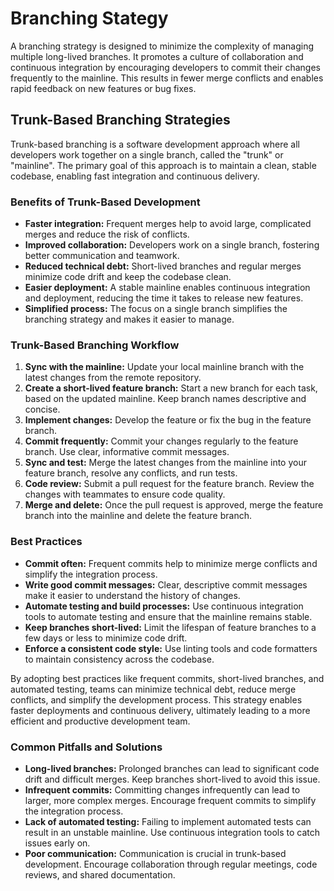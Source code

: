 <link rel="stylesheet" href="https://andrewaltimit.github.io/Documentation/style.css">

# Branching Stategy
A branching strategy is designed to minimize the complexity of managing multiple long-lived branches. It promotes a culture of collaboration and continuous integration by encouraging developers to commit their changes frequently to the mainline. This results in fewer merge conflicts and enables rapid feedback on new features or bug fixes.

## Trunk-Based Branching Strategies
Trunk-based branching is a software development approach where all developers work together on a single branch, called the "trunk" or "mainline". The primary goal of this approach is to maintain a clean, stable codebase, enabling fast integration and continuous delivery. 

### Benefits of Trunk-Based Development

- **Faster integration:** Frequent merges help to avoid large, complicated merges and reduce the risk of conflicts.
- **Improved collaboration:** Developers work on a single branch, fostering better communication and teamwork.
- **Reduced technical debt:** Short-lived branches and regular merges minimize code drift and keep the codebase clean.
- **Easier deployment:** A stable mainline enables continuous integration and deployment, reducing the time it takes to release new features.
- **Simplified process:** The focus on a single branch simplifies the branching strategy and makes it easier to manage.

### Trunk-Based Branching Workflow

1. **Sync with the mainline:** Update your local mainline branch with the latest changes from the remote repository.
2. **Create a short-lived feature branch:** Start a new branch for each task, based on the updated mainline. Keep branch names descriptive and concise.
3. **Implement changes:** Develop the feature or fix the bug in the feature branch.
4. **Commit frequently:** Commit your changes regularly to the feature branch. Use clear, informative commit messages.
5. **Sync and test:** Merge the latest changes from the mainline into your feature branch, resolve any conflicts, and run tests.
6. **Code review:** Submit a pull request for the feature branch. Review the changes with teammates to ensure code quality.
7. **Merge and delete:** Once the pull request is approved, merge the feature branch into the mainline and delete the feature branch.

### Best Practices

- **Commit often:** Frequent commits help to minimize merge conflicts and simplify the integration process.
- **Write good commit messages:** Clear, descriptive commit messages make it easier to understand the history of changes.
- **Automate testing and build processes:** Use continuous integration tools to automate testing and ensure that the mainline remains stable.
- **Keep branches short-lived:** Limit the lifespan of feature branches to a few days or less to minimize code drift.
- **Enforce a consistent code style:** Use linting tools and code formatters to maintain consistency across the codebase.

By adopting best practices like frequent commits, short-lived branches, and automated testing, teams can minimize technical debt, reduce merge conflicts, and simplify the development process. This strategy enables faster deployments and continuous delivery, ultimately leading to a more efficient and productive development team.

### Common Pitfalls and Solutions

- **Long-lived branches:** Prolonged branches can lead to significant code drift and difficult merges. Keep branches short-lived to avoid this issue.
- **Infrequent commits:** Committing changes infrequently can lead to larger, more complex merges. Encourage frequent commits to simplify the integration process.
- **Lack of automated testing:** Failing to implement automated tests can result in an unstable mainline. Use continuous integration tools to catch issues early on.
- **Poor communication:** Communication is crucial in trunk-based development. Encourage collaboration through regular meetings, code reviews, and shared documentation.
